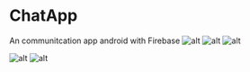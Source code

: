 # ChatApp
An communitcation app android with Firebase 
![alt](https://scontent.xx.fbcdn.net/v/t1.15752-9/310269496_794484878473185_720180602666379036_n.png?stp=dst-png_s720x720&_nc_cat=110&ccb=1-7&_nc_sid=aee45a&_nc_ohc=LiS9OlhLWZwAX_isn2K&_nc_ad=z-m&_nc_cid=0&_nc_ht=scontent.xx&oh=03_AdR86f7KmV5UUnf3Wwo4t8ZFYVyoMQkAiBeKkLr_UXGH9A&oe=6372C9C1) ![alt](https://scontent.xx.fbcdn.net/v/t1.15752-9/303540324_1641043453000088_4025612029098753534_n.png?stp=dst-png_p320x320&_nc_cat=108&ccb=17&_nc_sid=aee45a&_nc_aid=0&_nc_ohc=-3KYL_Wmym4AX8y6zRt&_nc_ad=z-m&_nc_cid=0&_nc_ht=scontent.xx&oh=03_AdSSdjjARIr1HYdMa1l1sCEUsE9p5K99qSbkW6XkHeFuzg&oe=63730B27) ![alt](https://scontent.xx.fbcdn.net/v/t1.15752-9/308255869_625236479302912_2972042647485746880_n.png?stp=dst-png_p320x320&_nc_cat=109&ccb=1-7&_nc_sid=aee45a&_nc_ohc=18OfYL1wY90AX9j54_L&_nc_ad=z-m&_nc_cid=0&_nc_ht=scontent.xx&oh=03_AdSX6KP4ehFs5xsuZw_gbcZReLXMUgyiInKbLmKYuYH08A&oe=6374EF5B)

![alt](https://scontent.xx.fbcdn.net/v/t1.15752-9/304901988_1116643335643098_197977035102653308_n.png?stp=dst-png_s720x720&_nc_cat=108&ccb=1-7&_nc_sid=aee45a&_nc_ohc=Jp1ntPkZPdgAX80Sq6e&_nc_ad=z-m&_nc_cid=0&_nc_ht=scontent.xx&oh=03_AdSVg7elBnRnHz1h-tXwxLrqFD_JuFkW_YeEmCCOn2Cl2g&oe=6375D71F) ![alt](https://scontent.xx.fbcdn.net/v/t1.15752-9/308987797_805382980511909_7766328051008243665_n.png?stp=dst-png_p320x320&_nc_cat=104&ccb=1-7&_nc_sid=aee45a&_nc_ohc=ajfe1ZNFw38AX-mNLpl&_nc_ad=z-m&_nc_cid=0&_nc_ht=scontent.xx&oh=03_AdRQTKRvywvliAqnr1zwmQIDAWIX0eCARZJV1YOa-uXbcg&oe=6373EBB4)
